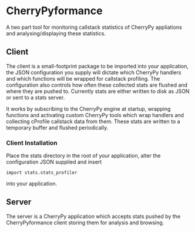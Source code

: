 # CherryPyformance

A two part tool for monitoring callstack statistics of CherryPy appliations and analysing/displaying these statistics.

## Client

The client is a small-footprint package to be imported into your application, the JSON configuration you supply will dictate which CherryPy handlers and which functions will be wrapped for callstack profiling. The configuration also controls how often these collected stats are flushed and where they are pushed to. Currently stats are either written to disk as JSON or sent to a stats server.

It works by subscribing to the CherryPy engine at startup, wrapping functions and activating custom CherryPy tools which wrap handlers and collecting cProfile callstack data from them. These stats are written to a temporary buffer and flushed periodically.

### Client Installation

Place the stats directory in the root of your application, alter the configuration JSON supplied and insert
```
import stats.stats_profiler
```
into your application.

## Server

The server is a CherryPy application which accepts stats pushed by the CherryPyformance client storing them for analysis and browsing.

